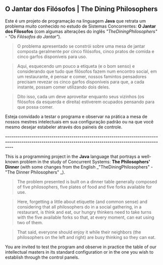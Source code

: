 ## O Jantar dos Filósofos | The Dining Philosophers

Este é um projeto de programação na linguagem **Java** que retrata um problema muito conhecido no estudo de Sistemas Concorrentes: **O Jantar dos Filosofos** (com algumas alterações do inglês _"TheDiningPhilosophers" - "Os Filósofos do Jantar"_).

> O problema apresentado se constrói sobre uma mesa de jantar composta geralmente por cinco filósofos, cinco pratos de comida e cinco garfos disponíveis para uso.

> Aqui, esquecendo um pouco a etiqueta (e o bom senso) e considerando que tudo que filósofos fazem num encontro social, em um restaurante, é pensar e comer, nossos famintos pensadores precisam revezar os cinco garfos disponíveis para que, a cada instante, possam comer utilizando dois deles.

> Dito isso, cada um deve aproveitar enquanto seus vizinhos (os filósofos da esquerda e direita) estiverem ocupados pensando para que possa comer.

Esteja convidado a testar o programa e observar na prática a mesa de nossos mestres intelectuais em sua configuração padrão ou na que você mesmo desejar estabeler através dos paineis de controle.

**------------------------------------------------------------------------------------------------------------------------------------------------------------**

This is a programming project in the **Java** language that portrays a well-known problem in the study of Concurrent Systems: **The Philosophers' Dinner** (with some changes from the English _"TheDiningPhilosophers" - "The Dinner Philosophers" _).

> The problem presented is built on a dinner table generally composed of five philosophers, five plates of food and five forks available for use.

> Here, forgetting a little about etiquette (and common sense) and considering that all philosophers do in a social gathering, in a restaurant, is think and eat, our hungry thinkers need to take turns with the five available forks so that, at every moment, can eat using two of them.

> That said, everyone should enjoy it while their neighbors (the philosophers on the left and right) are busy thinking so they can eat.

You are invited to test the program and observe in practice the table of our intellectual masters in its standard configuration or in the one you wish to establish through the control panels.

